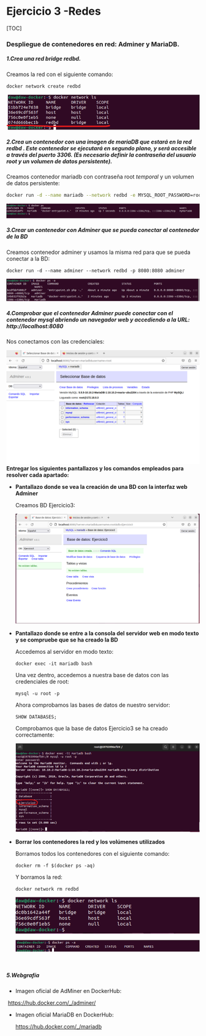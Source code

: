# Ejercicio 3 -Redes



[TOC]

### Despliegue de contenedores en red: Adminer y MariaDB.

##### 1.Crea una red bridge redbd.

Creamos la red con el siguiente comando:

```bash
docker network create redbd
```

 ![image-20230206140200901](./assets/image-20230206140200901.png)



##### 2.Crea un contenedor con una imagen de mariaDB que estará en la red redbd . Este contenedor se ejecutará en segundo plano, y será accesible a través del puerto 3306. (Es necesario definir la contraseña del usuario root y un volumen de datos persistente).

Creamos contenedor mariadb con contraseña root *temporal* y un volumen de datos persistente:

```bash
docker run -d --name mariadb --network redbd -e MYSQL_ROOT_PASSWORD=root_password -v mariadb_data:/var/lib/mysql -p 3306:3306 mariadb
```

![image-20230206142439959](./assets/image-20230206142439959.png)



##### 3.Crear un contenedor con Adminer que se pueda conectar al contenedor de la BD

Creamos contenedor adminer y usamos la misma red para que se pueda conectar a la BD: 

```
docker run -d --name adminer --network redbd -p 8080:8080 adminer
```

![image-20230206160244658](./assets/image-20230206160244658.png)



##### 4.Comprobar que el contenedor Adminer puede conectar con el contenedor mysql abriendo un navegador web y accediendo a la URL: http://localhost:8080 

Nos conectamos con las credenciales:

![image-20230206165904273](./assets/image-20230206165904273.png)**Entregar los siguientes pantallazos y los comandos empleados para resolver cada apartado:**

- **Pantallazo donde se vea la creación de una BD con la interfaz web Adminer** 

  Creamos BD Ejercicio3:

  ![image-20230206170012355](./assets/image-20230206170012355.png)

  

- **Pantallazo donde se entre a la consola del servidor web en modo texto y se compruebe que se ha creado la BD** 

  Accedemos al servidor en modo texto:

  ```
  docker exec -it mariadb bash
  ```

  Una vez dentro, accedemos a nuestra base de datos con las credenciales de root:

  ```
  mysql -u root -p
  ```

  Ahora comprobamos las bases de datos de nuestro servidor:

  ```
  SHOW DATABASES;
  ```

  Comprobamos que la base de datos Ejercicio3 se ha creado correctamente:

  ![image-20230206171236069](./assets/image-20230206171236069.png)

  

- **Borrar los contenedores la red y los volúmenes utilizados**

  Borramos todos los contenedores con el siguiente comando:

  ```
  docker rm -f $(docker ps -aq)
  ```

  Y borramos la red:

  ```
  docker network rm redbd
  ```

  ![image-20230206172026020](./assets/image-20230206172026020.png)

  

  ![image-20230206171917941](./assets/image-20230206171917941.png)

​		

##### 5.Webgrafía

- Imagen oficial de AdMiner en DockerHub:

​		https://hub.docker.com/_/adminer/

- Imagen oficial MariaDB en DockerHub:

  https://hub.docker.com/_/mariadb



